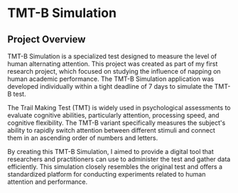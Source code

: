 # TMT-B Simulation

<h2> Project Overview</h1>
TMT-B Simulation is a specialized test designed to measure the level of human alternating attention. This project was created as part of my first research project, which focused on studying the influence of napping on human academic performance. The TMT-B Simulation application was developed individually within a tight deadline of 7 days to simulate the TMT-B test.

The Trail Making Test (TMT) is widely used in psychological assessments to evaluate cognitive abilities, particularly attention, processing speed, and cognitive flexibility. The TMT-B variant specifically measures the subject's ability to rapidly switch attention between different stimuli and connect them in an ascending order of numbers and letters.

By creating this TMT-B Simulation, I aimed to provide a digital tool that researchers and practitioners can use to administer the test and gather data efficiently. This simulation closely resembles the original test and offers a standardized platform for conducting experiments related to human attention and performance.
